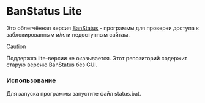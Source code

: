# BanStatus Lite
Это облегчённая версия [BanStatus](https://github.com/whyplural/banstatus/) - программы для проверки доступа к заблокированным и/или недоступным сайтам.
> [!CAUTION]
> Поддержка lite-версии не оказывается. Этот репозиторий содержит старую версию BanStatus без GUI.
### Использование
Для запуска программы запустите файл status.bat.

